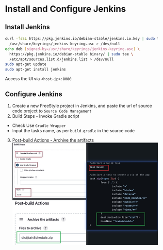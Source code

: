 # Install and Configure Jenkins
## Install Jenkins
```bash
curl -fsSL https://pkg.jenkins.io/debian-stable/jenkins.io.key | sudo tee \
  /usr/share/keyrings/jenkins-keyring.asc > /dev/null
echo deb [signed-by=/usr/share/keyrings/jenkins-keyring.asc] \
  https://pkg.jenkins.io/debian-stable binary/ | sudo tee \
  /etc/apt/sources.list.d/jenkins.list > /dev/null
sudo apt-get update
sudo apt-get install jenkins
```
Access the UI via `<host-ip>:8080`

## Configure Jenkins
1. Create a new FreeStyle project in Jenkins, and paste the url of source code project to `Source Code Management`
2. Build Steps - Invoke Gradle script
- Check Use `Gradle Wrapper`
- Input the tasks name, as per `build.gradle` in the source code
3. Post-build Actions - Archive the artifacts
![img](./img/build-steps.jpg)
